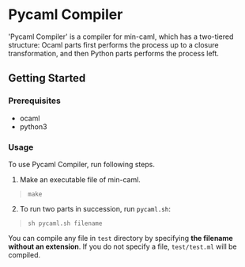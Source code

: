 # Pycaml Compiler

'Pycaml Compiler' is a compiler for min-caml, which has a two-tiered structure: Ocaml parts first performs the process up to a closure transformation, and then Python parts performs the process left. 

## Getting Started

### Prerequisites

- ocaml
- python3

### Usage

To use Pycaml Compiler, run following steps.

1. Make an executable file of min-caml.

> `make`

2. To run two parts in succession, run ```pycaml.sh```:

> `sh pycaml.sh filename`

You can compile any file in ```test``` directory by specifying **the filename without an extension**. If you do not specify a file, ```test/test.ml``` will be compiled.

